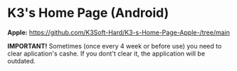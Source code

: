# K3's Home Page (Android)
**Apple:** https://github.com/K3Soft-Hard/K3-s-Home-Page-Apple-/tree/main

**IMPORTANT!**
Sometimes (once every 4 week or before use)
you need to clear aplication's cashe.
If you dont't clear it, the application
will be outdated.
